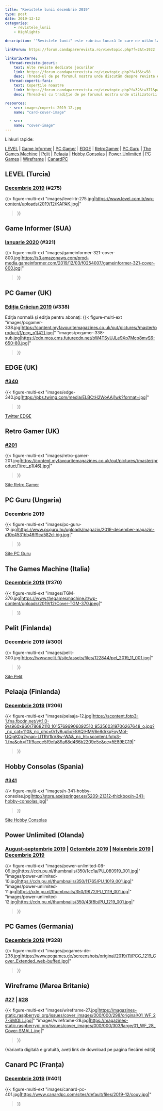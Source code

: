 ```yaml
---
title: "Revistele lunii decembrie 2019"
type: post
date: 2019-12-12
categories:
    - revistele_lunii
    - Highlights

description: '"Revistele lunii" este rubrica lunară în care ne uităm la chioșcul virtual cu reviste de jocuri din lumea întreagă, cât încă mai există. Avem coperți, cu link către sursă.'

linkForum: https://forum.candaparerevista.ro/viewtopic.php?f=2&t=1922

linkuriExterne:
  thread-reviste-jocuri:
    text: Alte reviste dedicate jocurilor
    link: https://forum.candaparerevista.ro/viewtopic.php?f=16&t=58
    desc: Thread-ul de pe forumul nostru unde discutăm despre reviste de jocuri
  thread-coperti-fani:
    text: Coperțile noastre
    link: https://forum.candaparerevista.ro/viewtopic.php?f=32&t=371&p=7346
    desc: Thread-ul cu tradiție de pe forumul nostru unde utilizatorii își creează propriile coperți de reviste

resources:
  - src: images/coperti-2019-12.jpg
    name: "card-cover-image"

  - src:
    name: "cover-image"
---
```


Linkuri rapide:

[LEVEL](#level-turcia) | [Game Informer](#game-informer-sua) | [PC Gamer](#pc-gamer-uk) | [EDGE](#edge-uk) | [RetroGamer](#retro-gamer-uk) | [PC Guru](#pc-guru-ungaria) | [The Games Machine](#the-games-machine-italia) | [Pelit](#pelit-finlanda) | [Pelaaja](#pelaaja-finlanda) | [Hobby Consolas](#hobby-consolas-spania) | [Power Unlimited](#power-unlimited-olanda) | [PC Games](#pc-games-germania) | [Wireframe](#wireframe-marea-britanie) | [CanardPC](#canard-pc-franța)

## LEVEL (Turcia)
### [Decembrie 2019](https://www.level.com.tr/haber/level-aralik-275-sayisi-bayilerde.html) (#275)
{{< figure-multi-ext
	"images/level-tr-275.jpg|https://www.level.com.tr/wp-content/uploads/2019/12/KAPAK.jpg|"
>}}

## Game Informer (SUA)
### [Ianuarie 2020](https://www.gameinformer.com/cover-reveal/2019/12/03/issue-reveal-playstation-the-first-25-years) (#321)
{{< figure-multi-ext
	"images/gameinformer-321-cover-800.jpg|https://s3.amazonaws.com/prod-media.gameinformer.com/2019/12/03/f0254007/gameinformer-321-cover-800.jpg|"
>}}

## PC Gamer (UK)
### [Ediția Crăciun 2019](https://www.pcgamer.com/uk/pc-gamer-uk-january-issue-crusader-kings-3/) (#338)
Ediţia normală şi ediţia pentru abonaţi:
{{< figure-multi-ext
	"images/pcgamer-338.jpg|https://content.myfavouritemagazines.co.uk/out/pictures//master/product/1/pcg_p1(42).jpg|"
	"images/pcgamer-338-sub.jpg|https://cdn.mos.cms.futurecdn.net/bW4TSyUJLe9Xp7Mcp8mvS6-650-80.jpg|"
>}}

## EDGE (UK)
### [#340](https://www.myfavouritemagazines.co.uk/gaming/edge-magazine-back-issues/edge-january-2020-issue-340/)
{{< figure-multi-ext
	"images/edge-340.jpg|https://pbs.twimg.com/media/ELBCtH2WoAAj1wk?format=jpg|"
>}}

[Twitter EDGE](https://twitter.com/edgeonline)

## Retro Gamer (UK)
### [#201](https://www.myfavouritemagazines.co.uk/retro-gamer-print-back-issues/retro-gamer-issue-201/)
{{< figure-multi-ext
	"images/retro-gamer-201.jpg|https://content.myfavouritemagazines.co.uk/out/pictures//master/product/1/ret_p1(46).jpg|"
>}}

[Site Retro Gamer](https://www.retrogamer.net/)

## PC Guru (Ungaria)
### Decembrie 2019
{{< figure-multi-ext
	"images/pc-guru-12.jpg|https://www.pcguru.hu/uploads/magazin/2019-december-magazin-a10c4531bb46f9ca582d-big.jpg|"
>}}

[Site PC Guru](https://www.pcguru.hu/magazin)

## The Games Machine (Italia)
### [Decembrie 2019](https://www.thegamesmachine.it/edicola/146304/tgm-370-dicembre-2019-gennaio-2020/) (#370)
{{< figure-multi-ext
	"images/TGM-370.jpg|https://www.thegamesmachine.it/wp-content/uploads/2019/12/Cover-TGM-370.jpeg|"
>}}

## Pelit (Finlanda)
### Decembrie 2019 (#300)
{{< figure-multi-ext
	"images/pelit-300.jpg|https://www.pelit.fi/site/assets/files/122844/pel_2019_11_001.jpg|"
>}}

[Site Pelit](https://www.pelit.fi/ )

## Pelaaja (Finlanda)
### [Decembrie 2019](https://pelaaja.fi/lehdet/joulukuun-pelaaja-nyt-kaupoissa) (#206)
{{< figure-multi-ext
	"images/pelaaja-12.jpg|https://scontent.fotp3-1.fna.fbcdn.net/v/t1.0-9/s960x960/78682110_10157696906092510_953560319706267648_o.jpg?_nc_cat=110&_nc_ohc=0r1v8up5oE8AQlHMV6e8drkqFoyMol-UQigK0g2ynap-LlTRV1kV8w-WA&_nc_ht=scontent.fotp3-1.fna&oh=f11f9acce5f9efa89a68d466b2209e5e&oe=5E89EC19|"
>}}

## Hobby Consolas (Spania)
### [#341](http://store.axelspringer.es/n-341-hobby-consolas.html)
{{< figure-multi-ext
	"images/n-341-hobby-consolas.jpg|http://store.axelspringer.es/5209-21312-thickbox/n-341-hobby-consolas.jpg|"
>}}

[Site Hobby Consolas](https://www.hobbyconsolas.com/)

## Power Unlimited (Olanda)
### [August-septembrie 2019](https://www.pu.nl/magazine/edities/power-unlimited-2019-8) | [Octombrie 2019](https://www.pu.nl/magazine/edities/power-unlimited-2019-10) | [Noiembrie 2019](https://www.pu.nl/magazine/edities/power-unlimited-2019-11) | [Decembrie 2019](https://www.pu.nl/magazine/edities/power-unlimited-2019-12)
{{< figure-multi-ext
	"images/power-unlimited-08-09.jpg|https://cdn.pu.nl/thumbnails/350/1cc1a/PU_080919_001.jpg|"
	"images/power-unlimited-10.jpg|https://cdn.pu.nl/thumbnails/350/11765/PU_1019_001.jpg|"
	"images/power-unlimited-11.jpg|https://cdn.pu.nl/thumbnails/350/f9f72/PU_1119_001.jpg|"
	"images/power-unlimited-12.jpg|https://cdn.pu.nl/thumbnails/350/43f8b/PU_1219_001.jpg|"
>}}

## PC Games (Germania)
### [Decembrie 2019](https://www.pcgames.de/PC-Games-Brands-19921/News/Ausgabe-12-19-Diablo-4-1337721/) (#328)
{{< figure-multi-ext
	"images/pcgames-de-238.jpg|https://www.pcgames.de/screenshots/original/2019/11/PCG_1219_Cover_Extended_web-buffed.jpg|"
>}}

## Wireframe (Marea Britanie)
### [#27](https://wireframe.raspberrypi.org/issues/27) | [#28](https://wireframe.raspberrypi.org/issues/28)
{{< figure-multi-ext
	"images/wireframe-27.jpg|https://magazines-static.raspberrypi.org/issues/cover_images/000/000/298/original/01_WF_27-SMOLL.jpg|"
	"images/wireframe-28.jpg|https://magazines-static.raspberrypi.org/issues/cover_images/000/000/303/large/01_WF_28_Cover-SMALL.jpg|"
>}}

(Varianta digitală e gratuită, aveți link de download pe pagina fiecărei ediții)

## Canard PC (Franța)
### [Decembrie 2019](https://www.canardpc.com/numero/401) (#401)
{{< figure-multi-ext
	"images/canard-pc-401.jpg|https://www.canardpc.com/sites/default/files/2019-12/couv.jpg|"
>}}
